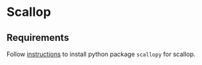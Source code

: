 # Scallop

## Requirements
Follow [instructions](https://github.com/scallop-lang/scallop/blob/master/etc/scallopy/readme.md) to install python package `scallopy` for scallop.